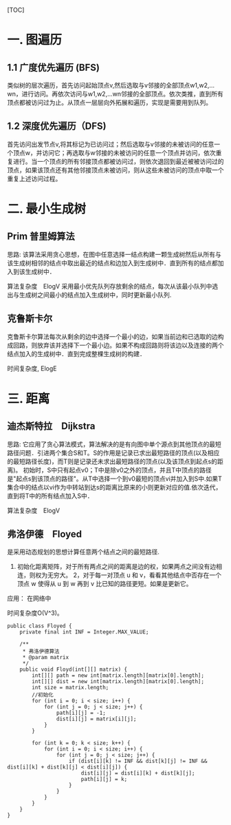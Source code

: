 [TOC]

# 一. 图遍历
## 1.1 广度优先遍历 (BFS)
类似树的层次遍历，首先访问起始顶点v,然后选取与v邻接的全部顶点w1,w2,…wn，进行访问。再依次访问与w1,w2,…wn邻接的全部顶点。依次类推，直到所有顶点都被访问过为止。从顶点一层层向外拓展和遍历，实现是需要用到队列。

## 1.2  深度优先遍历（DFS)
首先访问出发节点v,将其标记为已访问过；然后选取与v邻接的未被访问的任意一个顶点w，并访问它；再选取与w邻接的未被访问的任意一个顶点并访问，依次重复进行。当一个顶点的所有邻接顶点都被访问过，则依次退回到最近被被访问过的顶点，如果该顶点还有其他邻接顶点未被访问，则从这些未被访问的顶点中取一个重复上述访问过程。

# 二. 最小生成树
## Prim 普里姆算法
思路: 该算法采用贪心思想，在图中任意选择一结点构建一颗生成树然后从所有与该生成树相邻的结点中取出最近的结点和边加入到生成树中．直到所有的结点都加入到该生成树中．

算法复杂度　ElogV
采用最小优先队列存放剩余的结点，每次从该最小队列中选出与生成树之间最小的结点加入生成树中，同时更新最小队列.

## 克鲁斯卡尔
克鲁斯卡尔算法每次从剩余的边中选择一个最小的边，如果当前边和已选取的边构成回路，则放弃该并选择下一个最小边。如果不构成回路则将该边以及连接的两个结点加入的生成树中．直到完成整棵生成树的构建．

时间复杂度, ElogE 

# 三. 距离
## 迪杰斯特拉　Dijkstra
思路: 它应用了贪心算法模式，算法解决的是有向图中单个源点到其他顶点的最短路径问题．引进两个集合S和T。S的作用是记录已求出最短路径的顶点(以及相应的最短路径长度)，而T则是记录还未求出最短路径的顶点(以及该顶点到起点s的距离)。
初始时，S中只有起点v0；T中是除v0之外的顶点，并且T中顶点的路径是"起点s到该顶点的路径"。从T中选择一个到v0最短的顶点vi并加入到S中.如果T集合中的结点以vi作为中转站到达s的距离比原来的小则更新对应的值.依次迭代，直到将T中的所有结点加入S中．

算法复杂度　ElogV
## 弗洛伊德　Floyed
是采用动态规划的思想计算任意两个结点之间的最短路径.
1) 初始化距离矩阵，对于所有两点之间的距离是边的权，如果两点之间没有边相连，则权为无穷大。
2，对于每一对顶点 u 和 v，看看其他结点中否存在一个顶点 w 使得从 u 到 w 再到 v 比已知的路径更短。如果是更新它。

应用：
在网络中

时间复杂度O(V^3)。
```
public class Floyed {
    private final int INF = Integer.MAX_VALUE;

    /**
     * 弗洛伊德算法
     * @param matrix
     */
    public void Floyd(int[][] matrix) {
        int[][] path = new int[matrix.length][matrix[0].length];
        int[][] dist = new int[matrix.length][matrix[0].length];
        int size = matrix.length;
        //初始化
        for (int i = 0; i < size; i++) {
            for (int j = 0; j < size; j++) {
                path[i][j] = -1;
                dist[i][j] = matrix[i][j];
            }
        }

        for (int k = 0; k < size; k++) {
            for (int i = 0; i < size; i++) {
                for (int j = 0; j < size; j++) {
                    if (dist[i][k] != INF && dist[k][j] != INF && dist[i][k] + dist[k][j] < dist[i][j]) {
                        dist[i][j] = dist[i][k] + dist[k][j];
                        path[i][j] = k;
                    }
                }
            }
        }
    }
}
```
	
 



